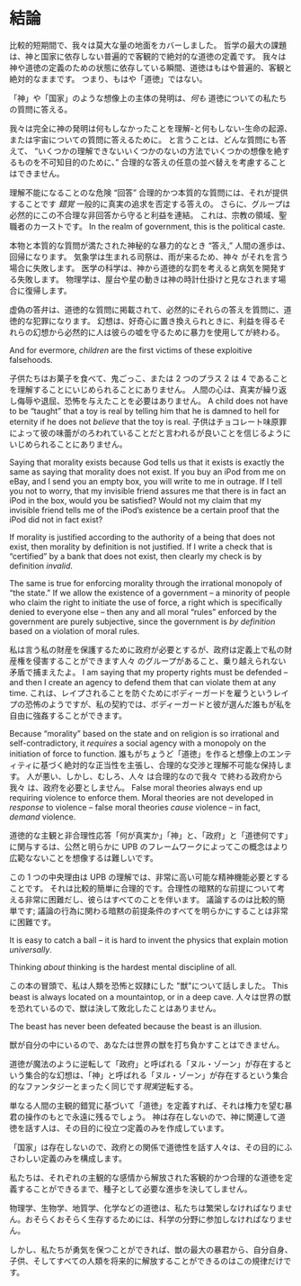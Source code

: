# 結論

比較的短期間で、我々は莫大な量の地面をカバーしました。 哲学の最大の課題は、神と国家に依存しない普遍的で客観的で絶対的な道徳の定義です。 我々は神や道徳の定義のための状態に依存している瞬間、道徳はもはや普遍的、客観と絶対的なままです。 つまり、もはや「道徳」ではない。

「神」や「国家」のような想像上の主体の発明は、*何も* 道徳についての私たちの質問に答える。

我々は完全に神の発明は何もしなかったことを理解-と何もしない-生命の起源、または宇宙についての質問に答えるために。 と言うことは、どんな質問にも答えて、 “いくつかの理解できないいくつかのないの方法でいくつかの想像を絶するものを不可知目的のために、” 合理的な答えの任意の並べ替えを考慮することはできません。

理解不能になることのな危険 “回答” 合理的かつ本質的な質問には、それが提供することです *錯覚* 一般的に真実の追求を否定する答えの。 さらに、グループは必然的にこの不合理な非回答から守ると利益を連結。 これは、宗教の領域、聖職者のカーストです。 In the realm of government, this is the political caste.

本物と本質的な質問が満たされた神秘的な暴力的なとき “答え,” 人間の進歩は、回帰になります。 気象学は生まれる司祭は、雨が来るため、神々 がそれを言う場合に失敗します。 医学の科学は、神から道徳的な罰を考えると病気を開発する失敗します。 物理学は、屋台や星の動きは神の時計仕掛けと見なされます場合に復帰します。

虚偽の答弁は、道徳的な質問に掲載されて、必然的にそれらの答えを質問に、道徳的な犯罪になります。 幻想は、好奇心に置き換えられときに、利益を得るそれらの幻想から必然的に人は彼らの嘘を守るために暴力を使用してが終わる。

And for evermore, *children* are the first victims of these exploitive falsehoods.

子供たちはお菓子を食べて、鬼ごっこ、または 2 つのプラス 2 は 4 であることを理解することにいじめられることにありません。 人間の心は、真実が繰り返し侮辱や退屈、恐怖を与えたことを必要はありません。 A child does not have to be “taught” that a toy is real by telling him that he is damned to hell for eternity if he does not *believe* that the toy is real. 子供はチョコレート味原罪によって彼の味蕾がのろわれていることだと言われるが良いことを信じるようにいじめられることにありません。

Saying that morality exists because God tells us that it exists is exactly the same as saying that morality does not exist. If you buy an iPod from me on eBay, and I send you an empty box, you will write to me in outrage. If I tell you not to worry, that my invisible friend assures me that there is in fact an iPod in the box, would you be satisfied? Would not my claim that my invisible friend tells me of the iPod’s existence be a certain proof that the iPod did not in fact exist?

If morality is justified according to the authority of a being that does not exist, then morality by definition is not justified. If I write a check that is “certified” by a bank that does not exist, then clearly my check is by definition *invalid*.

The same is true for enforcing morality through the irrational monopoly of “the state.” If we allow the existence of a government – a minority of people who claim the right to initiate the use of force, a right which is specifically denied to everyone else – then any and all moral “rules” enforced by the government are purely subjective, since the government is *by definition* based on a violation of moral rules.

私は言う私の財産を保護するために政府が必要とするが、政府は定義上で私の財産権を侵害することができます人々 のグループがあること、乗り越えられない矛盾で捕まえたよ。 I am saying that my property rights must be defended – and then I create an agency to defend them that can violate them at any time. これは、レイプされることを防ぐためにボディーガードを雇うというレイプの恐怖のようですが、私の契約では、ボディーガードと彼が選んだ誰もが私を自由に強姦することができます。

Because “morality” based on the state and on religion is so irrational and self-contradictory, it *requires* a social agency with a monopoly on the initiation of force to function. 誰もがちょうど「道徳」を作ると想像上のエンティティに基づく絶対的な正当性を主張し、合理的な交渉と理解不可能な保持します。 人が悪い、しかし、むしろ、人々 は合理的なので我々 で終わる政府から我々 は、政府を必要としません。 False moral theories always end up requiring violence to enforce them. Moral theories are not developed in *response* to violence – false moral theories *cause* violence – in fact, *demand* violence.

道徳的な主観と非合理性応答「何が真実か」「神」と、「政府」と「道徳何です」に関与するは、公然と明らかに UPB のフレームワークによってこの概念はより広範なないことを想像するは難しいです。

この 1 つの中央理由は UPB の理解では、非常に高い可能な精神機能必要とすることです。 それは比較的簡単に合理的です。合理性の暗黙的な前提について考える非常に困難だし、彼らはすべてのことを伴います。 議論するのは比較的簡単です; 議論の行為に関わる暗黙の前提条件のすべてを明らかにすることは非常に困難です。

It is easy to catch a ball – it is hard to invent the physics that explain motion *universally*.

Thinking *about* thinking is the hardest mental discipline of all.

この本の冒頭で、私は人類を恐怖と奴隷にした "獣"について話しました。 This beast is always located on a mountaintop, or in a deep cave. 人々は世界の獣を恐れているので、獣は決して敗北したことはありません。

The beast has never been defeated because the beast is an illusion.

獣が自分の中にいるので、あなたは世界の獣を打ち負かすことはできません。

道徳が魔法のように逆転して「政府」と呼ばれる「ヌル・ゾーン」が存在するという集合的な幻想は、「神」と呼ばれる「ヌル・ゾーン」が存在するという集合的なファンタジーとまったく同じです*現実*逆転する。

単なる人間の主観的錯覚に基づいて「道徳」を定義すれば、それは権力を望む暴君の操作のもとで永遠に残るでしょう。 神は存在しないので、神に関連して道徳を話す人は、その目的に役立つ定義のみを作成しています。

「国家」は存在しないので、政府との関係で道徳性を話す人々は、その目的にふさわしい定義のみを構成します。

私たちは、それぞれの主観的な感情から解放された客観的かつ合理的な道徳を定義することができるまで、種子として必要な進歩を決してしません。

物理学、生物学、地質学、化学などの道徳は、私たちは繁栄しなければなりません。おそらくおそらく生存するためには、科学の分野に参加しなければなりません。

しかし、私たちが勇気を保つことができれば、獣の最大の暴君から、自分自身、子供、そしてすべての人類を将来的に解放することができるのはこの規律だけです。